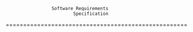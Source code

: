                      Software Requirements
                             Specification
====================================================
